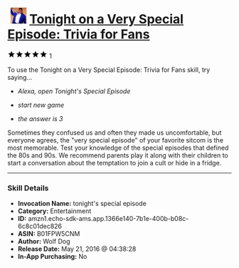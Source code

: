 # &nbsp;<img src="skill_icon" alt="Tonight on a Very Special Episode: Trivia for Fans icon" width="36"> [Tonight on a Very Special Episode: Trivia for Fans](http://alexa.amazon.com/#skills/amzn1.echo-sdk-ams.app.1366e140-7b1e-400b-b08c-6c8c01dec826)
![5 stars](../../images/ic_star_black_18dp_1x.png)![5 stars](../../images/ic_star_black_18dp_1x.png)![5 stars](../../images/ic_star_black_18dp_1x.png)![5 stars](../../images/ic_star_black_18dp_1x.png)![5 stars](../../images/ic_star_black_18dp_1x.png) 1

To use the Tonight on a Very Special Episode: Trivia for Fans skill, try saying...

* *Alexa, open Tonight's Special Episode*

* *start new game*

* *the answer is 3*

Sometimes they confused us and often they made us uncomfortable,  but everyone agrees, the "very special episode" of your favorite sitcom is the most memorable.  Test your knowledge of the special episodes that defined the 80s and 90s.  We recommend parents play it along with their children to start a conversation about the temptation to join a cult or hide in a fridge.

***

### Skill Details

* **Invocation Name:** tonight's special episode
* **Category:** Entertainment
* **ID:** amzn1.echo-sdk-ams.app.1366e140-7b1e-400b-b08c-6c8c01dec826
* **ASIN:** B01FPW5CNM
* **Author:** Wolf Dog
* **Release Date:** May 21, 2016 @ 04:38:28
* **In-App Purchasing:** No
